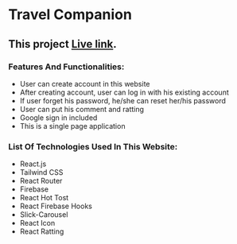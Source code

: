 # Travel Companion

## This project [Live link](https://tourist-guide-ae9d0.web.app/).

### Features And Functionalities:

- User can create account in this website
- After creating account, user can log in with his existing account
- If user forget his password, he/she can reset her/his password
- User can put his comment and ratting
- Google sign in included
- This is a single page application

### List Of Technologies Used In This Website:

- React.js
- Tailwind CSS
- React Router
- Firebase
- React Hot Tost
- React Firebase Hooks
- Slick-Carousel
- React Icon
- React Ratting
